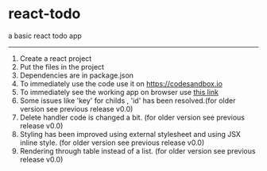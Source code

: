 # react-todo
a basic react todo app


------------------------------
1) Create a react project
2) Put the files in the project
3) Dependencies are in package.json
4) To immediately use the code use it on <a target="_blank" href='https://codesandbox.io'>https://codesandbox.io</a>
5) To immediately see the working app on browser use <a target="_blank" href='https://njxhn.codesandbox.io/?'>this link</a>
6) Some issues like 'key' for childs , 'id' has been resolved.(for older version see previous release v0.0)
7) Delete handler code is changed a bit. (for older version see previous release v0.0)
8) Styling has been improved using external stylesheet and using JSX inline style. (for older version see previous release v0.0)
9) Rendering through table instead of a list. (for older version see previous release v0.0)

<a target="_blank" href='https://codesandbox.io/s/fast-worker-njxhn'></a>


